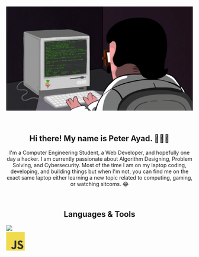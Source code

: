 ![Header](https://raw.githubusercontent.com/PeterAyad/PeterAyad/main/programming.gif)

</br>

<h2 align="center">Hi there! My name is Peter Ayad. 👋🏻🤓</h2>
<p align="center"> I'm a Computer Engineering Student, a Web Developer, and hopefully one day a hacker. 
I am currently passionate about Algorithm Designing, Problem Solving, and Cybersecurity.
Most of the time I am on my laptop coding, developing, and building things but when I'm not, you can find me on the exact same laptop either learning a new topic related to computing, gaming, or watching sitcoms. 😂</p>

</br>

<h2 align="center">Languages & Tools</h2>
<pre align="left">
<img height="50" src="https://img.icons8.com/color/48/000000/c-plus-plus-logo.png">
<img height="50" src="https://raw.githubusercontent.com/github/explore/80688e429a7d4ef2fca1e82350fe8e3517d3494d/topics/javascript/javascript.png">
</pre>  
